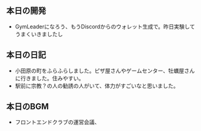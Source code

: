 ## 本日の開発
- GymLeaderになろう、もうDiscordからのウォレット生成で。昨日実験してうまくいきましたし

## 本日の日記
- 小田原の町をふらふらしました。ピザ屋さんやゲームセンター、牡蠣屋さんに行きました。住みやすい。
- 駅前に宗教？の人の勧誘の人がいて、体力がすごいなと思いました。


## 本日のBGM
- フロントエンドクラブの運営会議、